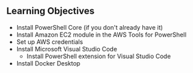 ## Learning Objectives

* Install PowerShell Core (if you don't already have it)
* Install Amazon EC2 module in the AWS Tools for PowerShell
* Set up AWS credentials
* Install Microsoft Visual Studio Code
  * Install PowerShell extension for Visual Studio Code
* Install Docker Desktop